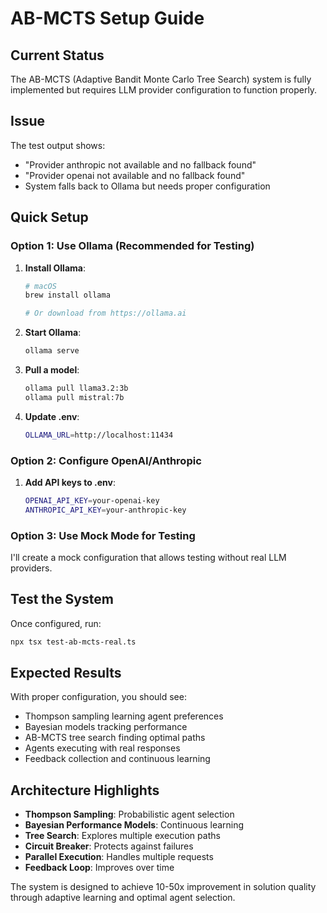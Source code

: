 # AB-MCTS Setup Guide

## Current Status

The AB-MCTS (Adaptive Bandit Monte Carlo Tree Search) system is fully implemented but requires LLM provider configuration to function properly.

## Issue

The test output shows:
- "Provider anthropic not available and no fallback found"
- "Provider openai not available and no fallback found"
- System falls back to Ollama but needs proper configuration

## Quick Setup

### Option 1: Use Ollama (Recommended for Testing)

1. **Install Ollama**:
   ```bash
   # macOS
   brew install ollama
   
   # Or download from https://ollama.ai
   ```

2. **Start Ollama**:
   ```bash
   ollama serve
   ```

3. **Pull a model**:
   ```bash
   ollama pull llama3.2:3b
   ollama pull mistral:7b
   ```

4. **Update .env**:
   ```bash
   OLLAMA_URL=http://localhost:11434
   ```

### Option 2: Configure OpenAI/Anthropic

1. **Add API keys to .env**:
   ```bash
   OPENAI_API_KEY=your-openai-key
   ANTHROPIC_API_KEY=your-anthropic-key
   ```

### Option 3: Use Mock Mode for Testing

I'll create a mock configuration that allows testing without real LLM providers.

## Test the System

Once configured, run:
```bash
npx tsx test-ab-mcts-real.ts
```

## Expected Results

With proper configuration, you should see:
- Thompson sampling learning agent preferences
- Bayesian models tracking performance  
- AB-MCTS tree search finding optimal paths
- Agents executing with real responses
- Feedback collection and continuous learning

## Architecture Highlights

- **Thompson Sampling**: Probabilistic agent selection
- **Bayesian Performance Models**: Continuous learning
- **Tree Search**: Explores multiple execution paths
- **Circuit Breaker**: Protects against failures
- **Parallel Execution**: Handles multiple requests
- **Feedback Loop**: Improves over time

The system is designed to achieve 10-50x improvement in solution quality through adaptive learning and optimal agent selection.